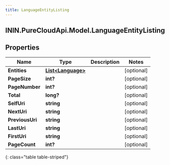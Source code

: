 ```yaml
---
title: LanguageEntityListing
---
```

## ININ.PureCloudApi.Model.LanguageEntityListing

## Properties

|Name | Type | Description | Notes|
|------------ | ------------- | ------------- | -------------|
| **Entities** | [**List&lt;Language&gt;**](Language.html) |  | [optional] |
| **PageSize** | **int?** |  | [optional] |
| **PageNumber** | **int?** |  | [optional] |
| **Total** | **long?** |  | [optional] |
| **SelfUri** | **string** |  | [optional] |
| **NextUri** | **string** |  | [optional] |
| **PreviousUri** | **string** |  | [optional] |
| **LastUri** | **string** |  | [optional] |
| **FirstUri** | **string** |  | [optional] |
| **PageCount** | **int?** |  | [optional] |
{: class="table table-striped"}


